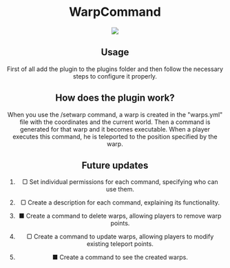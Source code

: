 <h1 align="center">WarpCommand</h1>

<div align="center">
 <img src="https://poggit.pmmp.io/shield.state/WarpCommand">

## Usage

First of all add the plugin to the plugins folder and then follow the necessary steps to configure it properly.

## How does the plugin work?

When you use the /setwarp command, a warp is created in the "warps.yml" file with the coordinates and the current world. Then a command is generated for that warp and it becomes executable. When a player executes this command, he is teleported to the position specified by the warp.

## Future updates
1. ▢ Set individual permissions for each command, specifying who can use them.
   
2. ▢ Create a description for each command, explaining its functionality.
   
3. ■ Create a command to delete warps, allowing players to remove warp points.
   
4. ▢ Create a command to update warps, allowing players to modify existing teleport points.

5. ■ Create a command to see the created warps.
